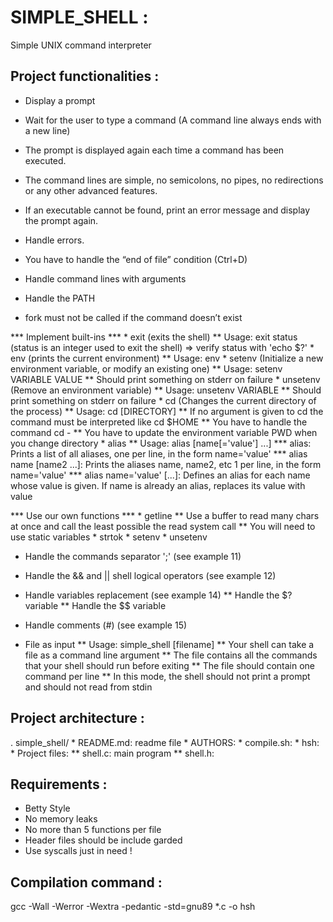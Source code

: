 # SIMPLE_SHELL :

Simple UNIX command interpreter

## Project functionalities :

* Display a prompt
* Wait for the user to type a command (A command line always ends with a new line)
* The prompt is displayed again each time a command has been executed.
* The command lines are simple, no semicolons, no pipes, no redirections or any other advanced features.

* If an executable cannot be found, print an error message and display the prompt again.
* Handle errors.
* You have to handle the “end of file” condition (Ctrl+D)

* Handle command lines with arguments

* Handle the PATH
* fork must not be called if the command doesn’t exist

*** Implement built-ins ***
	* exit (exits the shell)
		** Usage: exit status (status is an integer used to exit the shell)     => verify status with 'echo $?'
	* env (prints the current environment)
		** Usage: env
	* setenv (Initialize a new environment variable, or modify an existing one)
		** Usage: setenv VARIABLE VALUE
		** Should print something on stderr on failure
	* unsetenv (Remove an environment variable)
		** Usage: unsetenv VARIABLE
		** Should print something on stderr on failure
	* cd (Changes the current directory of the process)
		** Usage: cd [DIRECTORY]
		** If no argument is given to cd the command must be interpreted like cd $HOME
		** You have to handle the command cd -
		** You have to update the environment variable PWD when you change directory
	* alias
		** Usage: alias [name[='value'] ...]
			*** alias: Prints a list of all aliases, one per line, in the form name='value'
			*** alias name [name2 ...]: Prints the aliases name, name2, etc 1 per line, in the form name='value'
			*** alias name='value' [...]: Defines an alias for each name whose value is given. If name is already an alias, replaces its value with value

*** Use our own functions ***
	* getline
		** Use a buffer to read many chars at once and call the least possible the read system call
		** You will need to use static variables
	* strtok
	* setenv
	* unsetenv

* Handle the commands separator ';' (see example 11)

* Handle the && and || shell logical operators  (see example 12)

* Handle variables replacement  (see example 14)
	** Handle the $? variable
	** Handle the $$ variable

* Handle comments (#)   (see example 15)

* File as input
	** Usage: simple_shell [filename]
	** Your shell can take a file as a command line argument
	** The file contains all the commands that your shell should run before exiting
	** The file should contain one command per line
	** In this mode, the shell should not print a prompt and should not read from stdin

## Project architecture :

. simple_shell/
	* README.md: readme file
	* AUTHORS:
	* compile.sh:
	* hsh: 
	* Project files:
		** shell.c: main program
		** shell.h:

## Requirements :

* Betty Style
* No memory leaks
* No more than 5 functions per file
* Header files should be include garded
* Use syscalls just in need !

## Compilation command :

gcc -Wall -Werror -Wextra -pedantic -std=gnu89 *.c -o hsh


